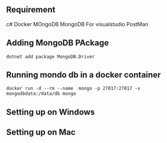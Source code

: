 ## Requirement 
 c#
 Docker
 MOngoDB
 MongoDB For visualstudio
 PostMan
## Adding MongoDB PAckage
`dotnet add package MongoDB.Driver`
## Running mondo db in a docker container
`docker run -d --rm --name  mongo -p 27017:27017 -v mongodbdata:/data/db mongo`
## Setting up on Windows
## Setting up on Mac
